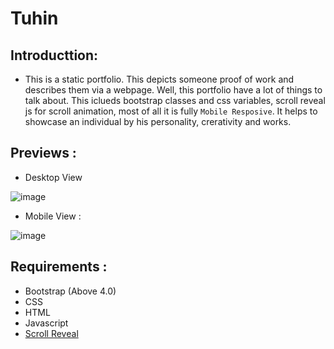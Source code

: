 # Tuhin

## Introducttion:
- This is a static portfolio. This depicts someone proof of work and describes them via a webpage. Well, this portfolio have a lot of things to talk about. This iclueds bootstrap classes and css variables, scroll reveal js for scroll animation, most of all it is fully `Mobile Resposive`. It helps to showcase an individual by his personality, crerativity and works. 

## Previews :
- Desktop View 

![image](https://user-images.githubusercontent.com/85868593/189966950-8233b8a2-de6c-451b-9819-c8414f289bdd.png)

- Mobile View :

![image](https://user-images.githubusercontent.com/85868593/189967382-265692ca-b203-4edb-a8aa-a286f7dfa45e.png)

## Requirements :
- Bootstrap (Above 4.0)
- CSS
- HTML
- Javascript
- [Scroll Reveal](https://scrollrevealjs.org/)
